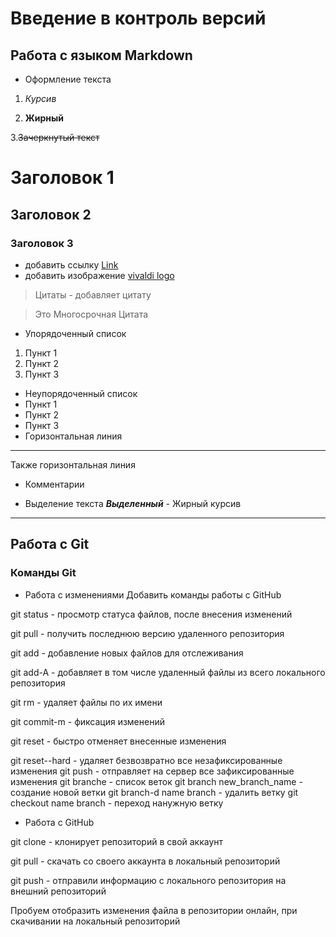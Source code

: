 # Введение в контроль версий
## Работа с языком Markdown
* Оформление текста

1. *Курсив*

2. **Жирный**

3.~~Зачеркнутый текст~~
# Заголовок 1
## Заголовок 2
### Заголовок 3
* добавить ссылку
[Link](https://vivaldi.com)
* добавить изображение
[vivaldi logo](https://vivaldi.com/wp-content/themes/vivaldycom-theme/img/press/icons/viv_icon.png)

>Цитаты - добавляет цитату

>Это
>Многосрочная
>Цитата

* Упорядоченный список
1. Пункт 1
2. Пункт 2
3. Пункт 3
* Неупорядоченный список
* Пункт 1
* Пункт 2
* Пункт 3
* Горизонтальная линия

* * * 
Также горизонтальная линия

* Комментарии 

<!---
Здесь мой комментарий
-->
* Выделение текста
***Выделенный*** - Жирный курсив


_______________
## Работа с Git
### Команды Git
* Работа с изменениями Добавить команды работы с GitHub

git status - просмотр статуса файлов, поcле внесения изменений

git pull - получить последнюю версию удаленного репозитория

git add - добавление новых файлов для отслеживания

git add-A - добавляет в том числе удаленный файлы из всего локального репозитория

git rm - удаляет файлы по их имени

git commit-m - фиксация изменений

git reset - быстро отменяет внесенные изменения

git reset--hard - удаляет безвозвратно все незафиксированные изменения
git push - отправляет на сервер все зафиксированные изменения
git branche - список веток
git branch new_branch_name - создание новой ветки
git branch-d name branch - удалить ветку
git checkout name branch - переход нанужную ветку
* Работа с GitHub

git clone - клонирует репозиторий в свой аккаунт

git pull - скачать со своего аккаунта в локальный репозиторий

git push - отправили информацию с локального репозитория на внешний репозиторий

Пробуем отобразить изменения файла в репозитории онлайн, при скачивании на локальный репозиторий
